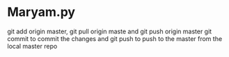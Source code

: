 # Maryam.py
git add origin master, git pull origin maste and git push origin master
git commit to commit the changes and git push to push to the master from the local master repo

